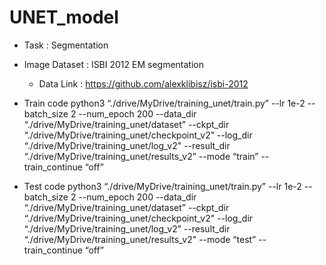# UNET_model
* Task : Segmentation
* Image Dataset : ISBI 2012 EM segmentation
  - Data Link : https://github.com/alexklibisz/isbi-2012
* Train code
  python3 “./drive/MyDrive/training_unet/train.py”
  --lr 1e-2 --batch_size 2 --num_epoch 200
  --data_dir “./drive/MyDrive/training_unet/dataset”
  --ckpt_dir “./drive/MyDrive/training_unet/checkpoint_v2”
  --log_dir “./drive/MyDrive/training_unet/log_v2"
  --result_dir “./drive/MyDrive/training_unet/results_v2”
  --mode “train”
  --train_continue “off”

* Test code
  python3 “./drive/MyDrive/training_unet/train.py”
  --lr 1e-2 --batch_size 2 --num_epoch 200
  --data_dir “./drive/MyDrive/training_unet/dataset”
  --ckpt_dir “./drive/MyDrive/training_unet/checkpoint_v2"
  --log_dir “./drive/MyDrive/training_unet/log_v2”
  --result_dir “./drive/MyDrive/training_unet/results_v2"
  --mode “test”
  --train_continue “off”
